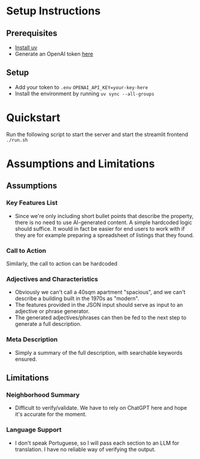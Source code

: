 # Setup Instructions
## Prerequisites
- [Install uv](https://docs.astral.sh/uv/#installation)
- Generate an OpenAI token [here](https://platform.openai.com/account/api-keys)
## Setup
- Add your token to `.env`
```OPENAI_API_KEY=your-key-here```
- Install the environment by running
```uv sync --all-groups```

# Quickstart
Run the following script to start the server and start the streamlit frontend\
```./run.sh```

# Assumptions and Limitations
## Assumptions
### Key Features List
- Since we're only including short bullet points that describe the property, there is no need to use AI-generated content. A simple hardcoded logic should suffice. It would in fact be easier for end users to work with if they are for example preparing a spreadsheet of listings that they found.
### Call to Action
Similarly, the call to action can be hardcoded
### Adjectives and Characteristics
- Obviously we can't call a 40sqm apartment "spacious", and we can't describe a building built in the 1970s as "modern".
- The features provided in the JSON input should serve as input to an adjective or phrase generator.
- The generated adjectives/phrases can then be fed to the next step to generate a full description.
### Meta Description
- Simply a summary of the full description, with searchable keywords ensured.
## Limitations
### Neighborhood Summary
- Difficult to verify/validate. We have to rely on ChatGPT here and hope it's accurate for the moment.
### Language Support
- I don't speak Portuguese, so I will pass each section to an LLM for translation. I have no reliable way of verifying the output.
